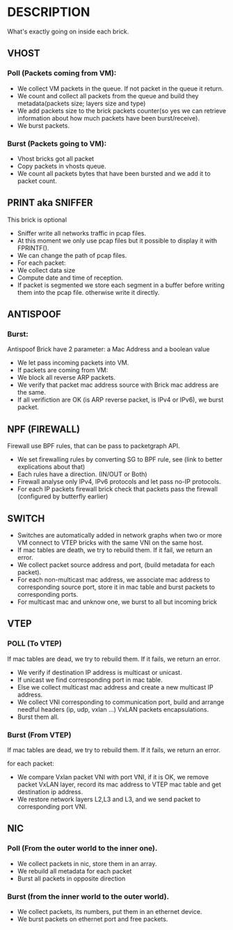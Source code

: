 # DESCRIPTION

What's exactly going on inside each brick.

## VHOST

### Poll (Packets coming from VM):

- We collect VM packets in the queue. If not packet in the queue it return.
- We count and collect all packets from the queue and build they metadata(packets size; layers size and type)
- We add packets size to the brick packets counter(so yes we can retrieve information about how much packets have been burst/receive).
- We burst packets.

### Burst (Packets going to VM):

- Vhost bricks got all packet
- Copy packets in vhosts queue.
- We count all packets bytes that have been bursted and we add it to packet count.

## PRINT aka SNIFFER

This brick is optional
- Sniffer write all networks traffic in pcap files.
- At this moment we only use pcap files but it possible to display it with FPRINTF().
- We can change the path of pcap files.
- For each packet:
- We collect data size
- Compute date and time of reception.
- If packet is segmented we store each segment in a buffer before writing them into the pcap file. otherwise write it directly.

## ANTISPOOF

### Burst:

Antispoof Brick have 2 parameter: a Mac Address and a boolean value
- We let pass incoming packets into VM.
- If packets are coming from VM:
- We block all reverse ARP packets.
- We verify that packet mac address source with Brick mac address are the same.
- If all verifiction are OK (is ARP reverse packet, is IPv4 or IPv6), we burst packet.

## NPF (FIREWALL)

Firewall use BPF rules, that can be pass to packetgraph API.
- We set firewalling rules by converting SG to BPF rule, see (link to better explications about that)
- Each rules have a direction. (IN/OUT or Both)
- Firewall analyse only IPv4, IPv6 protocols and let pass no-IP protocols.
- For each IP packets firewall brick check that packets pass the firewall (configured by butterfly earlier)

## SWITCH

- Switches are automatically added in network graphs when two or more VM connect to VTEP bricks with the same VNI on the same host.
- If mac tables are death, we try to rebuild them. If it fail, we return an error.
- We collect packet source address and port, (build metadata for each packet).
- For each non-multicast mac address, we associate mac address to corresponding source port, store it in mac table and burst packets to corresponding ports.
- For multicast mac and unknow one, we burst to all but incoming brick

## VTEP

### POLL (To VTEP)

If mac tables are dead, we try to rebuild them. If it fails, we return an error.
- We verify if destination IP address is multicast or unicast.
- If unicast we find corresponding port in mac table.
- Else we collect multicast mac address and create a new multicast IP address.
- We collect VNI corresponding to communication port, build and arrange needful headers (ip, udp, vxlan ...) VxLAN packets encapsulations.
- Burst them all.

### Burst (From VTEP)

If mac tables are dead, we try to rebuild them. If it fails, we return an error.

for each packet:
- We compare Vxlan packet VNI with port VNI, if it is OK, we remove packet VxLAN layer, record its mac address to VTEP mac table and get destination ip address.
- We restore network layers L2,L3 and L3, and we send packet to corresponding port VNI.

## NIC

### Poll (From the outer world to the inner one).

- We collect packets in nic, store them in an array.
- We rebuild all metadata for each packet
- Burst all packets in opposite direction

### Burst (from the inner world to the outer world).

- We collect packets, its numbers, put them in an ethernet device.
- We burst packets on ethernet port and free packets.

